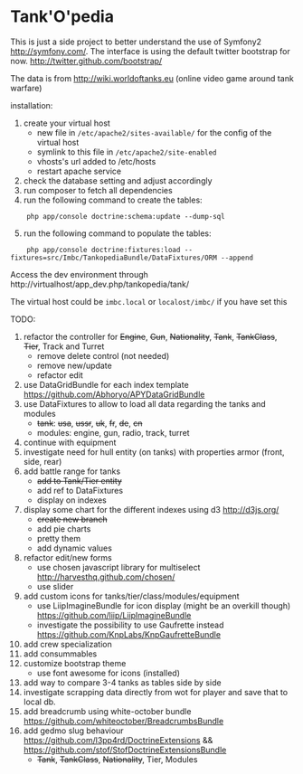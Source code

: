 Tank'O'pedia
========================

This is just a side project to better understand the use of Symfony2 http://symfony.com/.
The interface is using the default twitter bootstrap for now. http://twitter.github.com/bootstrap/

The data is from http://wiki.worldoftanks.eu (online video game around tank warfare)

installation:

1. create your virtual host
    - new file in ```/etc/apache2/sites-available/``` for the config of the virtual host
    - symlink to this file in ```/etc/apache2/site-enabled```
    - vhosts's url added to /etc/hosts
    - restart apache service
2. check the database setting and adjust accordingly
3. run composer to fetch all dependencies
4. run the following command to create the tables:
```
    php app/console doctrine:schema:update --dump-sql
```
5. run the following command to populate the tables:
```
    php app/console doctrine:fixtures:load --fixtures=src/Imbc/TankopediaBundle/DataFixtures/ORM --append
```

Access the dev environment through http://virtualhost/app_dev.php/tankopedia/tank/

The virtual host could be ```imbc.local``` or ```localost/imbc/``` if you have set this

TODO:

1. refactor the controller for ~~Engine~~, ~~Gun~~, ~~Nationality~~, ~~Tank~~, ~~TankClass~~, ~~Tier~~, Track and Turret
     - remove delete control (not needed)
     - remove new/update
     - refactor edit
2. use DataGridBundle for each index template https://github.com/Abhoryo/APYDataGridBundle
3. use DataFixtures to allow to load all data regarding the tanks and modules
    - ~~tank~~: ~~usa~~, ~~ussr~~, ~~uk~~, ~~fr~~, ~~de~~, ~~cn~~
    - modules: engine, gun, radio, track, turret
4. continue with equipment
5. investigate need for hull entity (on tanks) with properties armor (front, side, rear)
6. add battle range for tanks
    - ~~add to Tank/Tier entity~~
    - add ref to DataFixtures
    - display on indexes
7. display some chart for the different indexes using d3 http://d3js.org/
    - ~~create new branch~~
    - add pie charts
    - pretty them
    - add dynamic values
8. refactor edit/new forms
     - use chosen javascript library for multiselect http://harvesthq.github.com/chosen/
     - use slider
9. add custom icons for tanks/tier/class/modules/equipment
     - use LiipImagineBundle for icon display (might be an overkill though) https://github.com/liip/LiipImagineBundle
     - investigate the possibility to use Gaufrette instead https://github.com/KnpLabs/KnpGaufretteBundle
10. add crew specialization
11. add consummables
12. customize bootstrap theme
    - use font awesome for icons (installed)
13. add way to compare 3-4 tanks as tables side by side
14. investigate scrapping data directly from wot for player and save that to local db.
15. add breadcrumb using white-october bundle https://github.com/whiteoctober/BreadcrumbsBundle
16. add gedmo slug behaviour https://github.com/l3pp4rd/DoctrineExtensions && https://github.com/stof/StofDoctrineExtensionsBundle
    - ~~Tank~~, ~~TankClass~~, ~~Nationality~~, Tier, Modules
